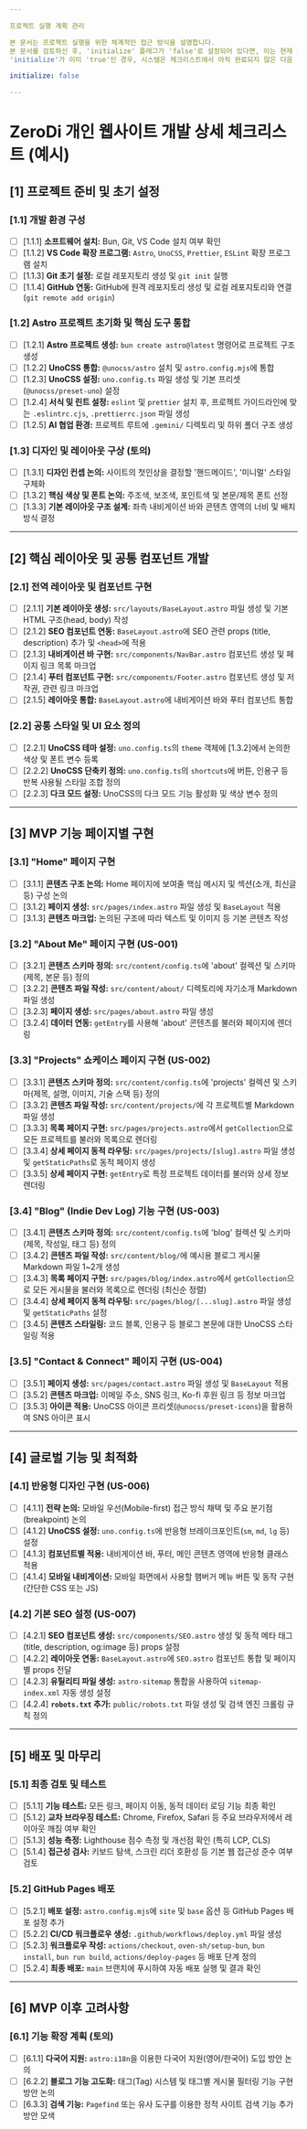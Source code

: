 ```yaml
---

프로젝트 실행 계획 관리

본 문서는 프로젝트 실행을 위한 체계적인 접근 방식을 설명합니다.
본 문서를 검토하신 후, 'initialize' 플래그가 'false'로 설정되어 있다면, 이는 현재 계획이 템플릿임을 의미합니다. 프로젝트의 특정 요구사항에 맞게 이 템플릿을 재구성하신 다음, 'initialize' 값을 'true'로 변경해 주십시오.
'initialize'가 이미 'true'인 경우, 시스템은 체크리스트에서 아직 완료되지 않은 다음 작업을 제안할 것입니다. 사용자 승인 시, 해당 작업은 완료([X])로 표시되며 실행이 진행됩니다.

initialize: false

---
```


# ZeroDi 개인 웹사이트 개발 상세 체크리스트 (예시)

## [1] 프로젝트 준비 및 초기 설정

### [1.1] 개발 환경 구성

- [ ] [1.1.1] **소프트웨어 설치:** Bun, Git, VS Code 설치 여부 확인
- [ ] [1.1.2] **VS Code 확장 프로그램:** `Astro`, `UnoCSS`, `Prettier`, `ESLint` 확장 프로그램 설치
- [ ] [1.1.3] **Git 초기 설정:** 로컬 레포지토리 생성 및 `git init` 실행
- [ ] [1.1.4] **GitHub 연동:** GitHub에 원격 레포지토리 생성 및 로컬 레포지토리와 연결 (`git remote add origin`)

### [1.2] Astro 프로젝트 초기화 및 핵심 도구 통합

- [ ] [1.2.1] **Astro 프로젝트 생성:** `bun create astro@latest` 명령어로 프로젝트 구조 생성
- [ ] [1.2.2] **UnoCSS 통합:** `@unocss/astro` 설치 및 `astro.config.mjs`에 통합
- [ ] [1.2.3] **UnoCSS 설정:** `uno.config.ts` 파일 생성 및 기본 프리셋(`@unocss/preset-uno`) 설정
- [ ] [1.2.4] **서식 및 린트 설정:** `eslint` 및 `prettier` 설치 후, 프로젝트 가이드라인에 맞는 `.eslintrc.cjs`, `.prettierrc.json` 파일 생성
- [ ] [1.2.5] **AI 협업 환경:** 프로젝트 루트에 `.gemini/` 디렉토리 및 하위 폴더 구조 생성

### [1.3] 디자인 및 레이아웃 구상 (토의)

- [ ] [1.3.1] **디자인 컨셉 논의:** 사이트의 첫인상을 결정할 '핸드메이드', '미니멀' 스타일 구체화
- [ ] [1.3.2] **핵심 색상 및 폰트 논의:** 주조색, 보조색, 포인트색 및 본문/제목 폰트 선정
- [ ] [1.3.3] **기본 레이아웃 구조 설계:** 좌측 내비게이션 바와 콘텐츠 영역의 너비 및 배치 방식 결정

---

## [2] 핵심 레이아웃 및 공통 컴포넌트 개발

### [2.1] 전역 레이아웃 및 컴포넌트 구현

- [ ] [2.1.1] **기본 레이아웃 생성:** `src/layouts/BaseLayout.astro` 파일 생성 및 기본 HTML 구조(head, body) 작성
- [ ] [2.1.2] **SEO 컴포넌트 연동:** `BaseLayout.astro`에 SEO 관련 props (title, description) 추가 및 `<head>`에 적용
- [ ] [2.1.3] **내비게이션 바 구현:** `src/components/NavBar.astro` 컴포넌트 생성 및 페이지 링크 목록 마크업
- [ ] [2.1.4] **푸터 컴포넌트 구현:** `src/components/Footer.astro` 컴포넌트 생성 및 저작권, 관련 링크 마크업
- [ ] [2.1.5] **레이아웃 통합:** `BaseLayout.astro`에 내비게이션 바와 푸터 컴포넌트 통합

### [2.2] 공통 스타일 및 UI 요소 정의

- [ ] [2.2.1] **UnoCSS 테마 설정:** `uno.config.ts`의 `theme` 객체에 [1.3.2]에서 논의한 색상 및 폰트 변수 등록
- [ ] [2.2.2] **UnoCSS 단축키 정의:** `uno.config.ts`의 `shortcuts`에 버튼, 인용구 등 반복 사용될 스타일 조합 정의
- [ ] [2.2.3] **다크 모드 설정:** UnoCSS의 다크 모드 기능 활성화 및 색상 변수 정의

---

## [3] MVP 기능 페이지별 구현

### [3.1] "Home" 페이지 구현

- [ ] [3.1.1] **콘텐츠 구조 논의:** Home 페이지에 보여줄 핵심 메시지 및 섹션(소개, 최신글 등) 구성 논의
- [ ] [3.1.2] **페이지 생성:** `src/pages/index.astro` 파일 생성 및 `BaseLayout` 적용
- [ ] [3.1.3] **콘텐츠 마크업:** 논의된 구조에 따라 텍스트 및 이미지 등 기본 콘텐츠 작성

### [3.2] "About Me" 페이지 구현 (US-001)

- [ ] [3.2.1] **콘텐츠 스키마 정의:** `src/content/config.ts`에 'about' 컬렉션 및 스키마(제목, 본문 등) 정의
- [ ] [3.2.2] **콘텐츠 파일 작성:** `src/content/about/` 디렉토리에 자기소개 Markdown 파일 생성
- [ ] [3.2.3] **페이지 생성:** `src/pages/about.astro` 파일 생성
- [ ] [3.2.4] **데이터 연동:** `getEntry`를 사용해 'about' 콘텐츠를 불러와 페이지에 렌더링

### [3.3] "Projects" 쇼케이스 페이지 구현 (US-002)

- [ ] [3.3.1] **콘텐츠 스키마 정의:** `src/content/config.ts`에 'projects' 컬렉션 및 스키마(제목, 설명, 이미지, 기술 스택 등) 정의
- [ ] [3.3.2] **콘텐츠 파일 작성:** `src/content/projects/`에 각 프로젝트별 Markdown 파일 생성
- [ ] [3.3.3] **목록 페이지 구현:** `src/pages/projects.astro`에서 `getCollection`으로 모든 프로젝트를 불러와 목록으로 렌더링
- [ ] [3.3.4] **상세 페이지 동적 라우팅:** `src/pages/projects/[slug].astro` 파일 생성 및 `getStaticPaths`로 동적 페이지 생성
- [ ] [3.3.5] **상세 페이지 구현:** `getEntry`로 특정 프로젝트 데이터를 불러와 상세 정보 렌더링

### [3.4] "Blog" (Indie Dev Log) 기능 구현 (US-003)

- [ ] [3.4.1] **콘텐츠 스키마 정의:** `src/content/config.ts`에 'blog' 컬렉션 및 스키마(제목, 작성일, 태그 등) 정의
- [ ] [3.4.2] **콘텐츠 파일 작성:** `src/content/blog/`에 예시용 블로그 게시물 Markdown 파일 1~2개 생성
- [ ] [3.4.3] **목록 페이지 구현:** `src/pages/blog/index.astro`에서 `getCollection`으로 모든 게시물을 불러와 목록으로 렌더링 (최신순 정렬)
- [ ] [3.4.4] **상세 페이지 동적 라우팅:** `src/pages/blog/[...slug].astro` 파일 생성 및 `getStaticPaths` 설정
- [ ] [3.4.5] **콘텐츠 스타일링:** 코드 블록, 인용구 등 블로그 본문에 대한 UnoCSS 스타일링 적용

### [3.5] "Contact & Connect" 페이지 구현 (US-004)

- [ ] [3.5.1] **페이지 생성:** `src/pages/contact.astro` 파일 생성 및 `BaseLayout` 적용
- [ ] [3.5.2] **콘텐츠 마크업:** 이메일 주소, SNS 링크, Ko-fi 후원 링크 등 정보 마크업
- [ ] [3.5.3] **아이콘 적용:** UnoCSS 아이콘 프리셋(`@unocss/preset-icons`)을 활용하여 SNS 아이콘 표시

---

## [4] 글로벌 기능 및 최적화

### [4.1] 반응형 디자인 구현 (US-006)

- [ ] [4.1.1] **전략 논의:** 모바일 우선(Mobile-first) 접근 방식 채택 및 주요 분기점(breakpoint) 논의
- [ ] [4.1.2] **UnoCSS 설정:** `uno.config.ts`에 반응형 브레이크포인트(`sm`, `md`, `lg` 등) 설정
- [ ] [4.1.3] **컴포넌트별 적용:** 내비게이션 바, 푸터, 메인 콘텐츠 영역에 반응형 클래스 적용
- [ ] [4.1.4] **모바일 내비게이션:** 모바일 화면에서 사용할 햄버거 메뉴 버튼 및 동작 구현 (간단한 CSS 또는 JS)

### [4.2] 기본 SEO 설정 (US-007)

- [ ] [4.2.1] **SEO 컴포넌트 생성:** `src/components/SEO.astro` 생성 및 동적 메타 태그(title, description, og:image 등) props 설정
- [ ] [4.2.2] **레이아웃 연동:** `BaseLayout.astro`에 `SEO.astro` 컴포넌트 통합 및 페이지별 props 전달
- [ ] [4.2.3] **유틸리티 파일 생성:** `astro-sitemap` 통합을 사용하여 `sitemap-index.xml` 자동 생성 설정
- [ ] [4.2.4] **`robots.txt` 추가:** `public/robots.txt` 파일 생성 및 검색 엔진 크롤링 규칙 정의

---

## [5] 배포 및 마무리

### [5.1] 최종 검토 및 테스트

- [ ] [5.1.1] **기능 테스트:** 모든 링크, 페이지 이동, 동적 데이터 로딩 기능 최종 확인
- [ ] [5.1.2] **교차 브라우징 테스트:** Chrome, Firefox, Safari 등 주요 브라우저에서 레이아웃 깨짐 여부 확인
- [ ] [5.1.3] **성능 측정:** Lighthouse 점수 측정 및 개선점 확인 (특히 LCP, CLS)
- [ ] [5.1.4] **접근성 검사:** 키보드 탐색, 스크린 리더 호환성 등 기본 웹 접근성 준수 여부 검토

### [5.2] GitHub Pages 배포

- [ ] [5.2.1] **배포 설정:** `astro.config.mjs`에 `site` 및 `base` 옵션 등 GitHub Pages 배포 설정 추가
- [ ] [5.2.2] **CI/CD 워크플로우 생성:** `.github/workflows/deploy.yml` 파일 생성
- [ ] [5.2.3] **워크플로우 작성:** `actions/checkout`, `oven-sh/setup-bun`, `bun install`, `bun run build`, `actions/deploy-pages` 등 배포 단계 정의
- [ ] [5.2.4] **최종 배포:** `main` 브랜치에 푸시하여 자동 배포 실행 및 결과 확인

---

## [6] MVP 이후 고려사항

### [6.1] 기능 확장 계획 (토의)

- [ ] [6.1.1] **다국어 지원:** `astro:i18n`을 이용한 다국어 지원(영어/한국어) 도입 방안 논의
- [ ] [6.2.2] **블로그 기능 고도화:** 태그(Tag) 시스템 및 태그별 게시물 필터링 기능 구현 방안 논의
- [ ] [6.3.3] **검색 기능:** `Pagefind` 또는 유사 도구를 이용한 정적 사이트 검색 기능 추가 방안 모색
